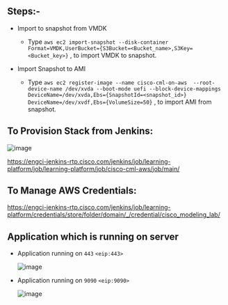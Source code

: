 ## Steps:-
- Import to snapshot from VMDK
   - Type `aws ec2 import-snapshot
--disk-container Format=VMDK,UserBucket={S3Bucket=<Bucket_name>,S3Key=<Bucket_key>}` , to import VMDK to snapshot.

- Import Snapshot to AMI
   - Type `aws ec2 register-image
--name cisco-cml-on-aws 
--root-device-name /dev/xvda --boot-mode uefi
--block-device-mappings DeviceName=/dev/xvda,Ebs={SnapshotId=<snapshot_id>} DeviceName=/dev/xvdf,Ebs={VolumeSize=50}` , to import AMI from snapshot.

## To Provision Stack from Jenkins:
    
   ![image](https://user-images.githubusercontent.com/69294193/207291650-f4f84213-c706-4e50-8ce5-f1cd2f538a7f.png)

  
  https://engci-jenkins-rtp.cisco.com/jenkins/job/learning-platform/job/learning-platform/job/cisco-cml-aws/job/main/
  
## To Manage AWS Credentials:
  https://engci-jenkins-rtp.cisco.com/jenkins/job/learning-platform/credentials/store/folder/domain/_/credential/cisco_modeling_lab/ 

## Application which is running on server

- Application running on `443`
    `<eip:443>`
                  
     ![image](https://user-images.githubusercontent.com/69294193/207246036-3e0df538-0e1c-464a-a8a6-095c66c95177.png)

          
    

- Application running on `9090`
      `<eip:9090>`
 
    ![image](https://user-images.githubusercontent.com/69294193/207246424-60823eb0-6bb3-46ec-905e-ef170e41c5d0.png)
